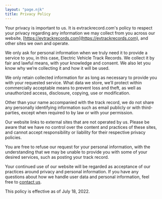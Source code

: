 ```yaml
---
layout: "page.njk"
title: Privacy Policy
---
```


Your privacy is important to us. It is evtrackrecord.com's policy to respect your privacy regarding any information we may collect from you across our website, [https://evtrackrecords.com](https://evtrackrecords.com), and other sites we own and operate.

We only ask for personal information when we truly need it to provide a service to you, in this case, Electric Vehicle Track Records. We collect it by fair and lawful means, with your knowledge and consent. We also let you know why we’re collecting it and how it will be used.

We only retain collected information for as long as necessary to provide you with your requested service. What data we store, we’ll protect within commercially acceptable means to prevent loss and theft, as well as unauthorized access, disclosure, copying, use or modification.

Other than your name accompanied with the track record, we do not share any personally identifying information such as email publicly or with third-parties, except when required to by law or with your permission.

Our website links to external sites that are not operated by us. Please be aware that we have no control over the content and practices of these sites, and cannot accept responsibility or liability for their respective privacy policies.

You are free to refuse our request for your personal information, with the understanding that we may be unable to provide you with some of your desired services, such as posting your track record.

Your continued use of our website will be regarded as acceptance of our practices around privacy and personal information. If you have any questions about how we handle user data and personal information, feel free to [contact us](hello@emotive.engineering).

This policy is effective as of July 18, 2022.
